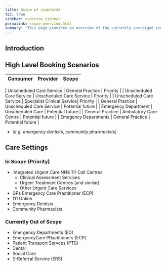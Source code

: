 ```yaml
---
title: Scope of standards
toc: True
sidebar: overview_sidebar
permalink: scope_overview.html
summary: "This page provides an overview of the currently envisiged scope for the national standards"
---
```

## Introduction


## High Level Booking Scenarios
| Consumer | Provider | Scope |
|:---------|:---------|:------|

| Unscheduled Care Servics | General Practice | Priority |
| Unscheduled Care Service | Unscheduled Care Service | Priority |
| Unscheduled Care Service | Specialist Clinical Service| Priority |
| General Practice | Unscheduled Care Service | Potential future |
| Emergency Department | Unscheduled Care | Potential future |
| General Practice | Ambulatory Care Centre | Potential future |
| Emegency Departments | General Practice | Potential future |

* _(e.g. emergency dentists, community pharmacists)_

## Care Settings
### In Scope (Priority) 
* Integrated Urgent Care NHS 111 Call Centres
  * Clinical Assessment Services
  * Urgent Treatment Centres (and similar)
  * Other Urgent Care Services
*  GPs	Emergency Care Practitioner (ECP)
* 111 Online
* Emergency Dentists	
* Community Pharmacists

### Currently Out of Scope
* Emergency Departments (ED)
* EmergencyCare PRactitioners (ECP)
* Patient Transport Servces (PTS)
* Dental
* Social Care
* E-Referral Service (ERS)
